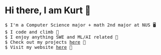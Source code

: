 # Hi there, I am Kurt 👋

<pre>
$ I'm a Computer Science major + math 2nd major at NUS 🖥️
$ I code and climb 🧗 
$ I enjoy anything SWE and ML/AI related 👯 
$ Check out my projects <a href="https://github.com/Kurtyjlee?tab=repositories">here</a> 🦾
$ Visit my website <a href="https://kurtlee.dev">here</a> 🤖
</pre>
